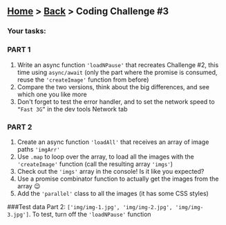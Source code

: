 ## [Home](../../../README.md) > [Back](lesson.md) > Coding Challenge #3

### Your tasks:

### PART 1

1. Write an async function `'loadNPause'` that recreates Challenge #2, this time using `async/await` (only the part where the promise is consumed, reuse the `'createImage'` function from before)
2. Compare the two versions, think about the big differences, and see which one you like more
3. Don't forget to test the error handler, and to set the network speed to `“Fast 3G”` in the dev tools Network tab

### PART 2

1. Create an async function `'loadAll'` that receives an array of image paths `'imgArr'`
2. Use `.map` to loop over the array, to load all the images with the `'createImage'` function (call the resulting array `'imgs'`)
3. Check out the `'imgs'` array in the console! Is it like you expected?
4. Use a promise combinator function to actually get the images from the array 😉
5. Add the `'parallel'` class to all the images (it has some CSS styles)

###Test data Part 2:
`['img/img-1.jpg', 'img/img-2.jpg', 'img/img-3.jpg']`. To test, turn off the `'loadNPause'` function
